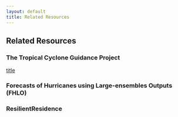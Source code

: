 ```yaml
---
layout: default
title: Related Resources
---
```


## Related Resources

### The Tropical Cyclone Guidance Project
[title](http://hurricanes.ral.ucar.edu)

### Forecasts of Hurricanes using Large-ensembles Outputs (FHLO)

### ResilientResidence

